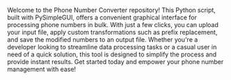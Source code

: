 Welcome to the Phone Number Converter repository! This Python script, built with PySimpleGUI, offers a convenient graphical interface for processing phone numbers in bulk. With just a few clicks, you can upload your input file, apply custom transformations such as prefix replacement, and save the modified numbers to an output file. Whether you're a developer looking to streamline data processing tasks or a casual user in need of a quick solution, this tool is designed to simplify the process and provide instant results. Get started today and empower your phone number management with ease!

